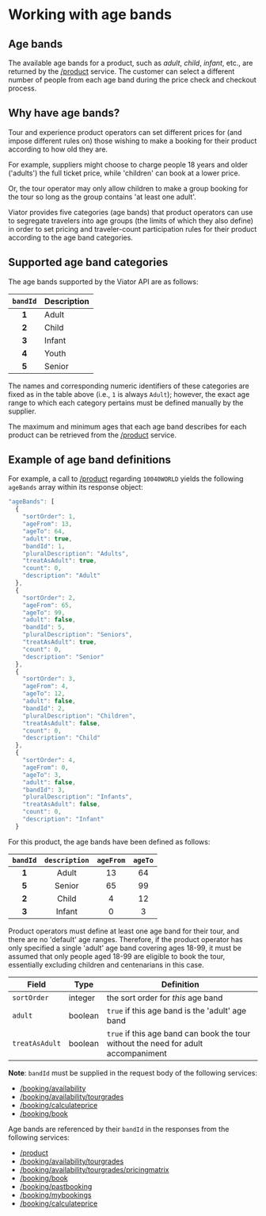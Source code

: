 # Working with age bands

## Age bands

The available age bands for a product, such as *adult*, *child*, *infant*, etc., are returned by the [/product](../../../../openapi/reference/operation/product) service. The customer can select a different number of people from each age band during the price check and checkout process.

## Why have age bands?

Tour and experience product operators can set different prices for (and impose different rules on) those wishing to make a booking for their product according to how old they are. 

For example, suppliers might choose to charge people 18 years and older ('adults') the full ticket price, while 'children' can book at a lower price. 

Or, the tour operator may only allow children to make a group booking for the tour so long as the group contains 'at least one adult'.

Viator provides five categories (age bands) that product operators can use to segregate travelers into age groups (the limits of which they also define) in order to set pricing and traveler-count participation rules for their product according to the age band categories.

## Supported age band categories

The age bands supported by the Viator API are as follows:

| `bandId` | Description |
|:------:|-------|
| **1** | Adult |
| **2** | Child |
| **3** | Infant |
| **4** | Youth |
| **5** | Senior |

The names and corresponding numeric identifiers of these categories are fixed as in the table above (i.e., `1` is always `Adult`); however, the exact age range to which each category pertains must be defined manually by the supplier.

The maximum and minimum ages that each age band describes for each product can be retrieved from the [/product](../../../../openapi/reference/operation/product) service.

## Example of age band definitions

For example, a call to [/product](../../../../openapi/reference/operation/product) regarding `10040WORLD` yields the following `ageBands` array within its response object:

```javascript
"ageBands": [
  {
    "sortOrder": 1,
    "ageFrom": 13,
    "ageTo": 64,
    "adult": true,
    "bandId": 1,
    "pluralDescription": "Adults",
    "treatAsAdult": true,
    "count": 0,
    "description": "Adult"
  },
  {
    "sortOrder": 2,
    "ageFrom": 65,
    "ageTo": 99,
    "adult": false,
    "bandId": 5,
    "pluralDescription": "Seniors",
    "treatAsAdult": true,
    "count": 0,
    "description": "Senior"
  },
  {
    "sortOrder": 3,
    "ageFrom": 4,
    "ageTo": 12,
    "adult": false,
    "bandId": 2,
    "pluralDescription": "Children",
    "treatAsAdult": false,
    "count": 0,
    "description": "Child"
  },
  {
    "sortOrder": 4,
    "ageFrom": 0,
    "ageTo": 3,
    "adult": false,
    "bandId": 3,
    "pluralDescription": "Infants",
    "treatAsAdult": false,
    "count": 0,
    "description": "Infant"
  }
```

For this product, the age bands have been defined as follows:

| `bandId` | `description` | `ageFrom` | `ageTo` |
|:--------:|:-----------:|:-------:|:-----:|
| **1** | Adult | 13 | 64 |
| **5** | Senior | 65 | 99 |
| **2** | Child | 4 | 12 |
| **3** | Infant | 0 | 3 |

Product operators must define at least one age band for their tour, and there are no 'default' age ranges. Therefore, if the product operator has only specified a single 'adult' age band covering ages 18-99, it must be assumed that only people aged 18-99 are eligible to book the tour, essentially excluding children and centenarians in this case.

| Field | Type | Definition |
|-------|------|------|
| `sortOrder` | integer | the sort order for *this* age band |
| `adult` | boolean | `true` if this age band is the 'adult' age band |
| `treatAsAdult` | boolean | `true` if this age band can book the tour without the need for adult accompaniment |

**Note**: `bandId` must be supplied in the request body of the following services:

- [/booking/availability](../../../../openapi/reference/operation/bookingAvailability)
- [/booking/availability/tourgrades](../../../../openapi/reference/operation/bookingAvailabilityTourgrades)
- [/booking/calculateprice](../../../../openapi/reference/operation/bookingCalculateprice)
- [/booking/book](../../../../openapi/reference/operation/bookingBook)

Age bands are referenced by their `bandId` in the responses from the following services:

- [/product](../../../../openapi/reference/operation/product)
- [/booking/availability/tourgrades](../../../../openapi/reference/operation/bookingAvailabilityTourgrades)
- [/booking/availability/tourgrades/pricingmatrix](../../../../openapi/reference/operation/bookingAvailabilityTourgradesPricingmatrix)
- [/booking/book](../../../../openapi/reference/operation/bookingBook)
- [/booking/pastbooking](../../../../openapi/reference/operation/bookingPastbooking)
- [/booking/mybookings](../../../../openapi/reference/operation/bookingMybookings)
- [/booking/calculateprice](../../../../openapi/reference/operation/bookingCalculateprice)

